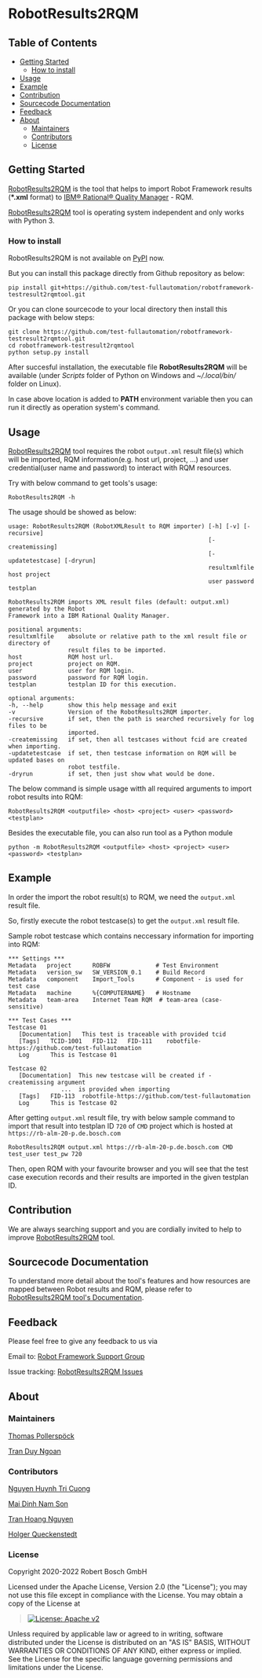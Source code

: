 # RobotResults2RQM

## Table of Contents

-   [Getting Started](#getting-started)
    -   [How to install](#how-to-install)
-   [Usage](#usage)
-   [Example](#example)
-   [Contribution](#contribution)
-   [Sourcecode Documentation](#documentation)
-   [Feedback](#feedback)
-   [About](#about)
    -   [Maintainers](#maintainers)
    -   [Contributors](#contributors)
    -   [License](#license)

## Getting Started

[RobotResults2RQM](https://github.com/test-fullautomation/robotframework-testresult2rqmtool)
is the tool that helps to import Robot Framework results (**\*.xml**
format) to [IBM® Rational® Quality
Manager](https://www.ibm.com/support/knowledgecenter/SSYMRC_6.0.2/com.ibm.rational.test.qm.doc/topics/c_qm_overview.html) -
RQM.

[RobotResults2RQM](https://github.com/test-fullautomation/robotframework-testresult2rqmtool)
tool is operating system independent and only works with Python 3.

### How to install

RobotResults2RQM is not available on [PyPI](https://pypi.org/) now.

But you can install this package directly from Github repository as
below:

    pip install git+https://github.com/test-fullautomation/robotframework-testresult2rqmtool.git

Or you can clone sourcecode to your local directory then install this
package with below steps:

    git clone https://github.com/test-fullautomation/robotframework-testresult2rqmtool.git
    cd robotframework-testresult2rqmtool
    python setup.py install

After succesful installation, the executable file **RobotResults2RQM**
will be available (under *Scripts* folder of Python on Windows and
*\~/.local/bin/* folder on Linux).

In case above location is added to **PATH** environment variable then
you can run it directly as operation system\'s command.

## Usage

[RobotResults2RQM](https://github.com/test-fullautomation/robotframework-testresult2rqmtool)
tool requires the robot `output.xml` result file(s) which will be
imported, RQM information(e.g. host url, project, \...) and user
credential(user name and password) to interact with RQM resources.

Try with below command to get tools\'s usage:

    RobotResults2RQM -h

The usage should be showed as below:

    usage: RobotResults2RQM (RobotXMLResult to RQM importer) [-h] [-v] [-recursive]
                                                             [-createmissing]
                                                             [-updatetestcase] [-dryrun]
                                                             resultxmlfile host project
                                                             user password testplan

    RobotResults2RQM imports XML result files (default: output.xml) generated by the Robot
    Framework into a IBM Rational Quality Manager.

    positional arguments:
    resultxmlfile    absolute or relative path to the xml result file or directory of
                     result files to be imported.
    host             RQM host url.
    project          project on RQM.
    user             user for RQM login.
    password         password for RQM login.
    testplan         testplan ID for this execution.

    optional arguments:
    -h, --help       show this help message and exit
    -v               Version of the RobotResults2RQM importer.
    -recursive       if set, then the path is searched recursively for log files to be
                     imported.
    -createmissing   if set, then all testcases without fcid are created when importing.
    -updatetestcase  if set, then testcase information on RQM will be updated bases on
                     robot testfile.
    -dryrun          if set, then just show what would be done.

The below command is simple usage witth all required arguments to import
robot results into RQM:

    RobotResults2RQM <outputfile> <host> <project> <user> <password> <testplan>

Besides the executable file, you can also run tool as a Python module

    python -m RobotResults2RQM <outputfile> <host> <project> <user> <password> <testplan>

## Example

In order the import the robot result(s) to RQM, we need the `output.xml`
result file.

So, firstly execute the robot testcase(s) to get the `output.xml` result
file.

Sample robot testcase which contains neccessary information for
importing into RQM:

    *** Settings ***
    Metadata   project      ROBFW             # Test Environment
    Metadata   version_sw   SW_VERSION_0.1    # Build Record
    Metadata   component    Import_Tools      # Component - is used for test case
    Metadata   machine      %{COMPUTERNAME}   # Hostname
    Metadata   team-area    Internet Team RQM  # team-area (case-sensitive)

    *** Test Cases ***
    Testcase 01
       [Documentation]   This test is traceable with provided tcid  
       [Tags]   TCID-1001   FID-112   FID-111    robotfile-https://github.com/test-fullautomation
       Log      This is Testcase 01

    Testcase 02
       [Documentation]  This new testcase will be created if -createmissing argument 
                   ...  is provided when importing
       [Tags]   FID-113  robotfile-https://github.com/test-fullautomation
       Log      This is Testcase 02

After getting `output.xml` result file, try with below sample command to
import that result into testplan ID `720` of `CMD` project which is
hosted at `https://rb-alm-20-p.de.bosch.com`

    RobotResults2RQM output.xml https://rb-alm-20-p.de.bosch.com CMD test_user test_pw 720

Then, open RQM with your favourite browser and you will see that the
test case execution records and their results are imported in the given
testplan ID.

## Contribution

We are always searching support and you are cordially invited to help to
improve
[RobotResults2RQM](https://github.com/test-fullautomation/robotframework-testresult2rqmtool)
tool.

## Sourcecode Documentation

To understand more detail about the tool\'s features and how resources
are mapped between Robot results and RQM, please refer to
[RobotResults2RQM tool's
Documentation](https://github.com/test-fullautomation/robotframework-testresult2rqmtool/blob/develop/RobotResults2RQM/RobotResults2RQM.pdf).

## Feedback

Please feel free to give any feedback to us via

Email to: [Robot Framework Support
Group](mailto:RobotFrameworkSupportGroup@bcn.bosch.com)

Issue tracking: [RobotResults2RQM
Issues](https://github.com/test-fullautomation/robotframework-testresult2rqmtool/issues)

## About

### Maintainers

[Thomas Pollerspöck](mailto:Thomas.Pollerspoeck@de.bosch.com)

[Tran Duy Ngoan](mailto:Ngoan.TranDuy@vn.bosch.com)

### Contributors

[Nguyen Huynh Tri Cuong](mailto:Cuong.NguyenHuynhTri@vn.bosch.com)

[Mai Dinh Nam Son](mailto:Son.MaiDinhNam@vn.bosch.com)

[Tran Hoang Nguyen](mailto:Nguyen.TranHoang@vn.bosch.com)

[Holger Queckenstedt](mailto:Holger.Queckenstedt@de.bosch.com)

### License

Copyright 2020-2022 Robert Bosch GmbH

Licensed under the Apache License, Version 2.0 (the \"License\"); you
may not use this file except in compliance with the License. You may
obtain a copy of the License at

> [![License: Apache
> v2](https://img.shields.io/pypi/l/robotframework.svg)](http://www.apache.org/licenses/LICENSE-2.0.html)

Unless required by applicable law or agreed to in writing, software
distributed under the License is distributed on an \"AS IS\" BASIS,
WITHOUT WARRANTIES OR CONDITIONS OF ANY KIND, either express or implied.
See the License for the specific language governing permissions and
limitations under the License.
